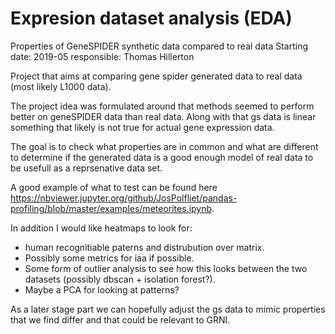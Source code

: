 # Expresion dataset analysis (EDA)

Properties of GeneSPIDER synthetic data compared to real data
Starting date: 2019-05
responsible: Thomas Hillerton

Project that aims at comparing gene spider generated data to real data (most likely L1000 data). 

The project idea was formulated around that methods seemed to perform better on geneSPIDER data than real data. Along with that gs data is linear something that likely is not true for actual gene expression data. 

The goal is to check what properties are in common and what are different to determine if the generated data is a good enough model of real data to be usefull as a reprsenative data set.

A good example of what to test can be found here https://nbviewer.jupyter.org/github/JosPolfliet/pandas-profiling/blob/master/examples/meteorites.ipynb.

In addition I would like heatmaps to look for:
- human recognitiable paterns and distrubution over matrix.
- Possibly some metrics for iaa if possible.
- Some form of outlier analysis to see how this looks between the two datasets (possibly dbscan + isolation forest?).
- Maybe a PCA for looking at patterns? 

As a later stage part we can hopefully adjust the gs data to mimic properties that we find differ and that could be relevant to GRNI.
